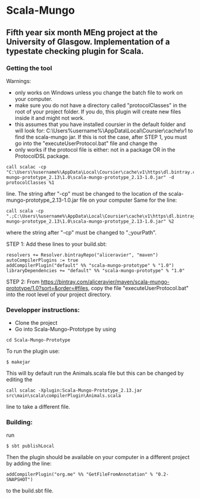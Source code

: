 # Scala-Mungo
## Fifth year six month MEng project at the University of Glasgow. Implementation of a typestate checking plugin for Scala.


### Getting the tool
Warnings:
- only works on Windows unless you change the batch file to work on your computer.
- make sure you do not have a directory called "protocolClasses" in the root of your project folder. If you do, this plugin will create new files inside it and might not work.
- this assumes that you have installed coursier in the default folder and will look for: C:\Users\%username%\AppData\Local\Coursier\cache\v1 to find the scala-mungo jar. If this is not the case, after STEP 1, you must go into the "executeUserProtocol.bat" file and change the 
- only works if the protocol file is either: not in a package OR in the ProtocolDSL package.
```
call scalac -cp "C:\Users\%username%\AppData\Local\Coursier\cache\v1\https\dl.bintray.com\aliceravier\maven\default\scala-mungo-prototype_2.13\1.0\scala-mungo-prototype_2.13-1.0.jar" -d protocolClasses %1
```
line. The string after "-cp" must be changed to the location of the scala-mungo-prototype_2.13-1.0.jar file on your computer
Same for the line:
```
call scala -cp ".;C:\Users\%username%\AppData\Local\Coursier\cache\v1\https\dl.bintray.com\aliceravier\maven\default\scala-mungo-prototype_2.13\1.0\scala-mungo-prototype_2.13-1.0.jar" %2
```
where the string after "-cp" must be changed to ".;yourPath".



STEP 1:
Add these lines to your build.sbt:
```
resolvers += Resolver.bintrayRepo("aliceravier", "maven")
autoCompilerPlugins := true
addCompilerPlugin("default" %% "scala-mungo-prototype" % "1.0")
libraryDependencies += "default" %% "scala-mungo-prototype" % "1.0"
```
STEP 2:
From https://bintray.com/aliceravier/maven/scala-mungo-prototype/1.0?sort=&order=#files, copy the file  "executeUserProtocol.bat" into the root level of your project directory.


### Developper instructions:
* Clone the project
* Go into Scala-Mungo-Prototype by using
```
cd Scala-Mungo-Prototype
```
To run the plugin use:
```
$ makejar 
```
This will by default run the Animals.scala file but this can be changed by editing the 
```
call scalac -Xplugin:Scala-Mungo-Prototype_2.13.jar src\main\scala\compilerPlugin\Animals.scala
```
line to take a different file.

### Building:
run 
```
$ sbt publishLocal
```
Then the plugin should be available on your computer in a different project by adding the line:
```
addCompilerPlugin("org.me" %% "GetFileFromAnnotation" % "0.2-SNAPSHOT")
```
to the build.sbt file.

